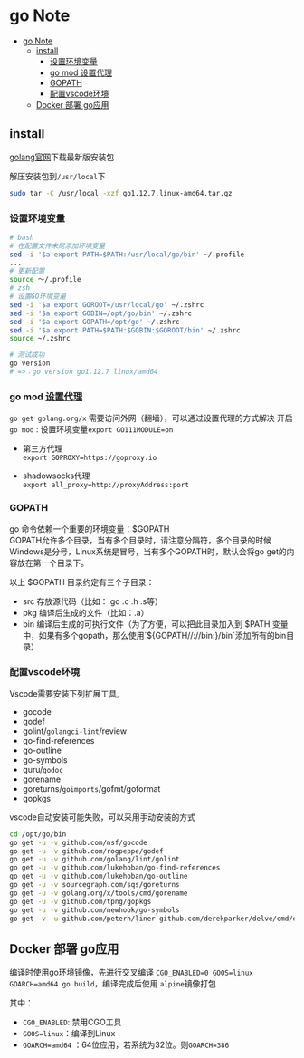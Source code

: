 # go Note

- [go Note](#go-note)
  - [install](#install)
    - [设置环境变量](#设置环境变量)
    - [go mod 设置代理](#go-mod-设置代理)
    - [GOPATH](#gopath)
    - [配置vscode环境](#配置vscode环境)
  - [Docker 部署 go应用](#docker-部署-go应用)

## install

[golang官网](https://golang.google.cn/dl/)下载最新版安装包

解压安装包到`/usr/local`下

```sh
sudo tar -C /usr/local -xzf go1.12.7.linux-amd64.tar.gz
```

### 设置环境变量  

```sh
# bash
# 在配置文件末尾添加环境变量
sed -i '$a export PATH=$PATH:/usr/local/go/bin' ~/.profile
...
# 更新配置
source ～/.profile
# zsh
# 设置GO环境变量
sed -i '$a export GOROOT=/usr/local/go' ~/.zshrc
sed -i '$a export GOBIN=/opt/go/bin' ~/.zshrc
sed -i '$a export GOPATH=/opt/go' ~/.zshrc
sed -i '$a export PATH=$PATH:$GOBIN:$GOROOT/bin' ~/.zshrc
source ~/.zshrc

# 测试成功
go version
# =>：go version go1.12.7 linux/amd64
```

### go mod [设置代理](https://shockerli.net/post/go-get-golang-org-x-solution/)

`go get golang.org/x` 需要访问外网（翻墙），可以通过设置代理的方式解决
开启`go mod` : 设置环境变量`export GO111MODULE=on`

- 第三方代理  
  `export GOPROXY=https://goproxy.io`

- shadowsocks代理  
  `export all_proxy=http://proxyAddress:port`

### GOPATH

go 命令依赖一个重要的环境变量：$GOPATH  
GOPATH允许多个目录，当有多个目录时，请注意分隔符，多个目录的时候Windows是分号，Linux系统是冒号，当有多个GOPATH时，默认会将go get的内容放在第一个目录下。

以上 $GOPATH 目录约定有三个子目录：

- src 存放源代码（比如：.go .c .h .s等）
- pkg 编译后生成的文件（比如：.a）
- bin 编译后生成的可执行文件（为了方便，可以把此目录加入到 $PATH 变量中，如果有多个gopath，那么使用`${GOPATH//://bin:}/bin`添加所有的bin目录）

### 配置vscode环境

Vscode需要安装下列扩展工具,

- gocode
- godef
- golint/`golangci-lint`/review
- go-find-references
- go-outline
- go-symbols
- guru/`godoc`
- gorename
- goreturns/`goimports`/gofmt/goformat
- gopkgs

vscode自动安装可能失败，可以采用手动安装的方式

```sh
cd /opt/go/bin
go get -u -v github.com/nsf/gocode
go get -u -v github.com/rogpeppe/godef
go get -u -v github.com/golang/lint/golint
go get -u -v github.com/lukehoban/go-find-references
go get -u -v github.com/lukehoban/go-outline
go get -u -v sourcegraph.com/sqs/goreturns
go get -u -v golang.org/x/tools/cmd/gorename
go get -u -v github.com/tpng/gopkgs
go get -u -v github.com/newhook/go-symbols
go get -v -u github.com/peterh/liner github.com/derekparker/delve/cmd/dlv
```

## Docker 部署 go应用

编译时使用go环境镜像，先进行交叉编译 `CGO_ENABLED=0 GOOS=linux GOARCH=amd64 go build`，编译完成后使用 `alpine`镜像打包

其中：

- `CGO_ENABLED`: 禁用CGO工具
- `GOOS=linux`：编译到Linux
- `GOARCH=amd64` ：64位应用，若系统为32位。则`GOARCH=386`